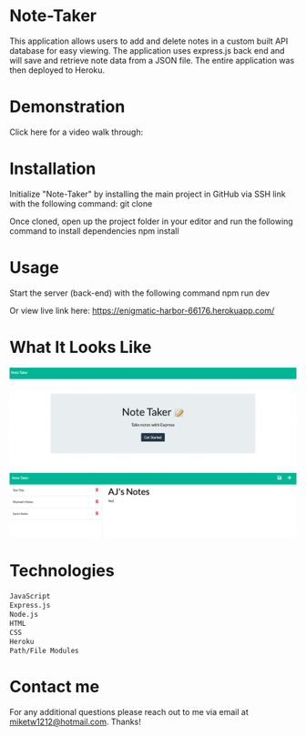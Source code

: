 # Note-Taker

This application allows users to add and delete notes in a custom built API database for easy viewing. The application uses express.js back end and will save and retrieve note data from a JSON file. The entire application was then deployed to Heroku. 

# Demonstration

Click here for a video walk through: 

# Installation 

Initialize "Note-Taker" by installing the main project in GitHub via SSH link with the following command:
git clone

Once cloned, open up the project folder in your editor and run the following command to install dependencies
npm install

# Usage

Start the server (back-end) with the following command
npm run dev

Or view live link here: https://enigmatic-harbor-66176.herokuapp.com/

# What It Looks Like

![screenshot](./Screen%20Shot%202022-10-18%20at%207.17.28%20PM.png)
![screenshot](./Screen%20Shot%202022-10-18%20at%207.18.48%20PM.png)

# Technologies

    JavaScript
    Express.js
    Node.js
    HTML 
    CSS
    Heroku
    Path/File Modules

# Contact me

For any additional questions please reach out to me via email at miketw1212@hotmail.com. Thanks!
